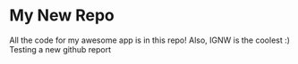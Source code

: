 # My New Repo
 All the code for my awesome app is in this repo!
 Also, IGNW is the coolest :)
Testing a new github report
